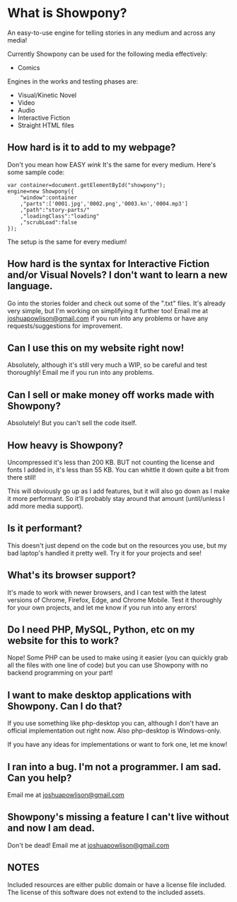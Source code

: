 # What is Showpony?

An easy-to-use engine for telling stories in any medium and across any media!

Currently Showpony can be used for the following media effectively:

* Comics

Engines in the works and testing phases are:

* Visual/Kinetic Novel
* Video
* Audio
* Interactive Fiction
* Straight HTML files

## How hard is it to add to my webpage?

Don't you mean how EASY *wink* It's the same for every medium. Here's some sample code:

	var container=document.getElementById("showpony");
	engine=new Showpony({
		"window":container
		,"parts":['0001.jpg','0002.png','0003.kn','0004.mp3']
		,"path":"story-parts/"
		,"loadingClass":"loading"
		,"scrubLoad":false
	});

The setup is the same for every medium!

## How hard is the syntax for Interactive Fiction and/or Visual Novels? I don't want to learn a new language.

Go into the stories folder and check out some of the ".txt" files. It's already very simple, but I'm working on simplifying it further too! Email me at joshuapowlison@gmail.com if you run into any problems or have any requests/suggestions for improvement.

## Can I use this on my website right now!

Absolutely, although it's still very much a WIP, so be careful and test thoroughly! Email me if you run into any problems.

## Can I sell or make money off works made with Showpony?

Absolutely! But you can't sell the code itself.

## How heavy is Showpony?

Uncompressed it's less than 200 KB. BUT not counting the license and fonts I added in, it's less than 55 KB. You can whittle it down quite a bit from there still!

This will obviously go up as I add features, but it will also go down as I make it more performant. So it'll probably stay around that amount (until/unless I add more media support).

## Is it performant?

This doesn't just depend on the code but on the resources you use, but my bad laptop's handled it pretty well. Try it for your projects and see!

## What's its browser support?

It's made to work with newer browsers, and I can test with the latest versions of Chrome, Firefox, Edge, and Chrome Mobile. Test it thoroughly for your own projects, and let me know if you run into any errors!

## Do I need PHP, MySQL, Python, etc on my website for this to work?

Nope! Some PHP can be used to make using it easier (you can quickly grab all the files with one line of code) but you can use Showpony with no backend programming on your part!

## I want to make desktop applications with Showpony. Can I do that?

If you use something like php-desktop you can, although I don't have an official implementation out right now. Also php-desktop is Windows-only.

If you have any ideas for implementations or want to fork one, let me know!

## I ran into a bug. I'm not a programmer. I am sad. Can you help?

Email me at joshuapowlison@gmail.com

## Showpony's missing a feature I can't live without and now I am dead.

Don't be dead! Email me at joshuapowlison@gmail.com

## NOTES ##

Included resources are either public domain or have a license file included. The license of this software does not extend to the included assets.